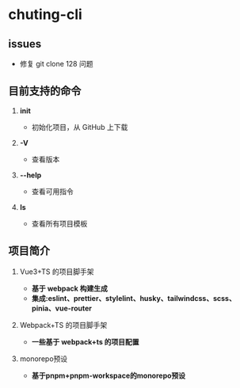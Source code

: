 # chuting-cli

## issues

- 修复 git clone 128 问题

## 目前支持的命令

1. **init**

   - 初始化项目，从 GitHub 上下载

2. **-V**

   - 查看版本

3. **--help**

   - 查看可用指令

4. **ls**
   - 查看所有项目模板

## 项目简介

1. Vue3+TS 的项目脚手架

   - **基于 webpack 构建生成**
   - **集成:eslint、prettier、stylelint、husky、tailwindcss、scss、pinia、vue-router**

2. Webpack+TS 的项目脚手架
   - **一些基于 webpack+ts 的项目配置**

3. monorepo预设
   - **基于pnpm+pnpm-workspace的monorepo预设**

